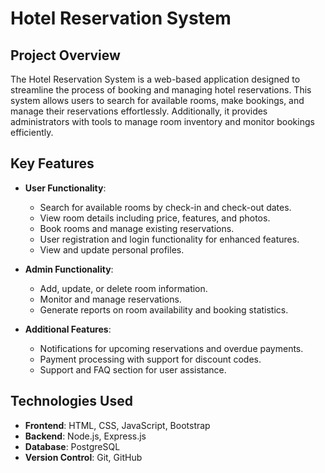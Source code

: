 # Hotel Reservation System

## Project Overview
The Hotel Reservation System is a web-based application designed to streamline the process of booking and managing hotel reservations. This system allows users to search for available rooms, make bookings, and manage their reservations effortlessly. Additionally, it provides administrators with tools to manage room inventory and monitor bookings efficiently.

## Key Features
- **User Functionality**:
  - Search for available rooms by check-in and check-out dates.
  - View room details including price, features, and photos.
  - Book rooms and manage existing reservations.
  - User registration and login functionality for enhanced features.
  - View and update personal profiles.

- **Admin Functionality**:
  - Add, update, or delete room information.
  - Monitor and manage reservations.
  - Generate reports on room availability and booking statistics.

- **Additional Features**:
  - Notifications for upcoming reservations and overdue payments.
  - Payment processing with support for discount codes.
  - Support and FAQ section for user assistance.

## Technologies Used
- **Frontend**: HTML, CSS, JavaScript, Bootstrap
- **Backend**: Node.js, Express.js
- **Database**: PostgreSQL
- **Version Control**: Git, GitHub
